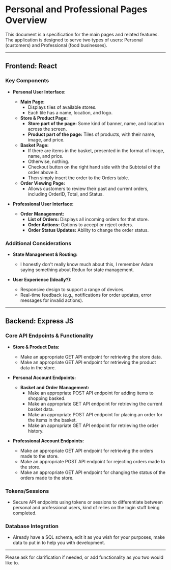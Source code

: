 # Personal and Professional Pages Overview

This document is a specification for the main pages and related features.
The application is designed to serve two types of users: Personal (customers) and Professional (food businesses).

---

## Frontend: React

### Key Components

- **Personal User Interface:**
  - **Main Page:** 
    - Displays tiles of available stores.
    - Each tile has a name, location, and logo.
  - **Store & Product Page:**
    - **Store part of the page:** Some kind of banner, name, and location across the screen.
    - **Product part of the page:** Tiles of products, with their name, image, and price.
  - **Basket Page:**
    - If there are items in the basket, presented in the format of image, name, and price.
    - Otherwise, nothing.
    - Checkout button on the right hand side with the Subtotal of the order above it.
    - Then simply insert the order to the Orders table.
  - **Order Viewing Page:**
    - Allows customers to review their past and current orders, including OrderID, Total, and Status.


- **Professional User Interface:**
  - **Order Management:**
    - **List of Orders:** Displays all incoming orders for that store.
    - **Order Actions:** Options to accept or reject orders.
    - **Order Status Updates:** Ability to change the order status.

### Additional Considerations

- **State Management & Routing:**
  - I honestly don't really know much about this, I remember Adam saying something about Redux for state management.

- **User Experience (Ideally?):**
  - Responsive design to support a range of devices.
  - Real-time feedback (e.g., notifications for order updates, error messages for invalid actions).

---

## Backend: Express JS

### Core API Endpoints & Functionality

- **Store & Product Data:**
  - Make an appropriate GET API endpoint for retrieving the store data. 
  - Make an appropriate GET API endpoint for retrieving the product data in the store.

- **Personal Account Endpoints:**
  - **Basket and Order Management:**
    - Make an appropriate POST API endpoint for adding items to shopping basked.
    - Make an appropriate GET API endpoint for retrieving the current basket data.
    - Make an appropriate POST API endpoint for placing an order for the items in the basket.
    - Make an appropriate GET API endpoint for retrieving the order history.

- **Professional Account Endpoints:**
  - Make an appropriate GET API endpoint for retrieving the orders made to the store.
  - Make an appropriate POST API endpoint for rejecting orders made to the store.
  - Make an appropriate GET API endpoint for changing the status of the orders made to the store.


### Tokens/Sessions

  - Secure API endpoints using tokens or sessions to differentiate between personal and professional users, kind of relies on the login stuff being completed.

### Database Integration

- Already have a SQL schema, edit it as you wish for your purposes, make data to put in to help you with development.

---

Please ask for clarification if needed, or add functionality as you two would like to.

